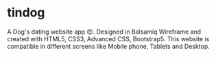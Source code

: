 # tindog
A Dog's dating website app 😍.
Designed in Balsamiq Wireframe and created with HTML5, CSS3, Advanced CSS, Bootstrap5. This website is compatible in different screens like Mobile phone, Tablets and Desktop.
